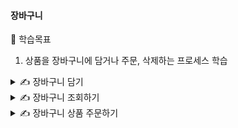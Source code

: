 #### 장바구니

🎯 학습목표

1. 상품을 장바구니에 담거나 주문, 삭제하는 프로세스 학습

<details>
<summary>✍️ 장바구니 담기</summary>
<br>

</details>
 
<details>
<summary>✍️ 장바구니 조회하기</summary>
<br>

</details>

<details>
<summary>✍️ 장바구니 상품 주문하기</summary>
<br>

</details>
